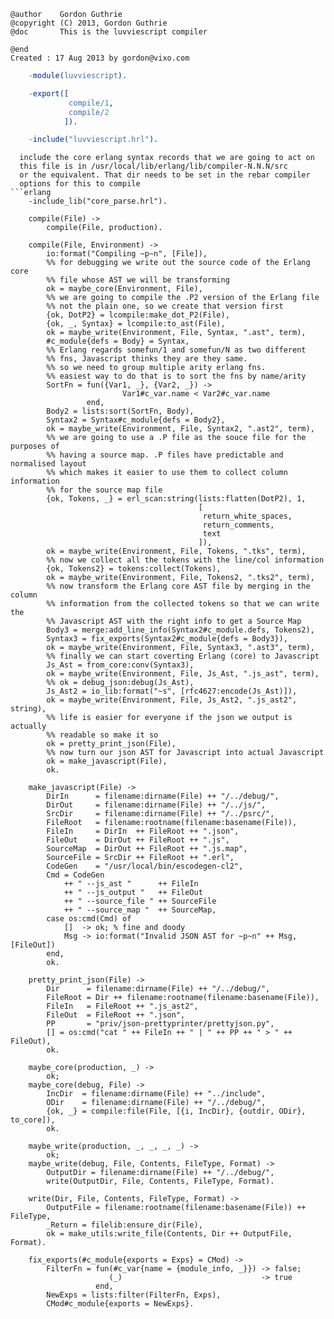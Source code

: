     @author    Gordon Guthrie
    @copyright (C) 2013, Gordon Guthrie
    @doc       This is the luvviescript compiler

    @end
    Created : 17 Aug 2013 by gordon@vixo.com
```erlang
    -module(luvviescript).

    -export([
             compile/1,
             compile/2
            ]).

    -include("luvviescript.hrl").
```
```
  include the core erlang syntax records that we are going to act on
  this file is in /usr/local/lib/erlang/lib/compiler-N.N.N/src
  or the equivalent. That dir needs to be set in the rebar compiler
  options for this to compile
```erlang
    -include_lib("core_parse.hrl").

    compile(File) ->
        compile(File, production).

    compile(File, Environment) ->
        io:format("Compiling ~p~n", [File]),
        %% for debugging we write out the source code of the Erlang core
        %% file whose AST we will be transforming
        ok = maybe_core(Environment, File),
        %% we are going to compile the .P2 version of the Erlang file
        %% not the plain one, so we create that version first
        {ok, DotP2} = lcompile:make_dot_P2(File),
        {ok, _, Syntax} = lcompile:to_ast(File),
        ok = maybe_write(Environment, File, Syntax, ".ast", term),
        #c_module{defs = Body} = Syntax,
        %% Erlang regards somefun/1 and somefun/N as two different
        %% fns, Javascript thinks they are they same.
        %% so we need to group multiple arity erlang fns.
        %% easiest way to do that is to sort the fns by name/arity
        SortFn = fun({Var1, _}, {Var2, _}) ->
                         Var1#c_var.name < Var2#c_var.name
                 end,
        Body2 = lists:sort(SortFn, Body),
        Syntax2 = Syntax#c_module{defs = Body2},
        ok = maybe_write(Environment, File, Syntax2, ".ast2", term),
        %% we are going to use a .P file as the souce file for the purposes of
        %% having a source map. .P files have predictable and normalised layout
        %% which makes it easier to use them to collect column information
        %% for the source map file
        {ok, Tokens, _} = erl_scan:string(lists:flatten(DotP2), 1,
                                          [
                                           return_white_spaces,
                                           return_comments,
                                           text
                                          ]),
        ok = maybe_write(Environment, File, Tokens, ".tks", term),
        %% now we collect all the tokens with the line/col information
        {ok, Tokens2} = tokens:collect(Tokens),
        ok = maybe_write(Environment, File, Tokens2, ".tks2", term),
        %% now transform the Erlang core AST file by merging in the column
        %% information from the collected tokens so that we can write the
        %% Javascript AST with the right info to get a Source Map
        Body3 = merge:add_line_info(Syntax2#c_module.defs, Tokens2),
        Syntax3 = fix_exports(Syntax2#c_module{defs = Body3}),
        ok = maybe_write(Environment, File, Syntax3, ".ast3", term),
        %% finally we can start coverting Erlang (core) to Javascript
        Js_Ast = from_core:conv(Syntax3),
        ok = maybe_write(Environment, File, Js_Ast, ".js_ast", term),
        %% ok = debug_json:debug(Js_Ast),
        Js_Ast2 = io_lib:format("~s", [rfc4627:encode(Js_Ast)]),
        ok = maybe_write(Environment, File, Js_Ast2, ".js_ast2", string),
        %% life is easier for everyone if the json we output is actually
        %% readable so make it so
        ok = pretty_print_json(File),
        %% now turn our json AST for Javascript into actual Javascript
        ok = make_javascript(File),
        ok.

    make_javascript(File) ->
        DirIn      = filename:dirname(File) ++ "/../debug/",
        DirOut     = filename:dirname(File) ++ "/../js/",
        SrcDir     = filename:dirname(File) ++ "/../psrc/",
        FileRoot   = filename:rootname(filename:basename(File)),
        FileIn     = DirIn  ++ FileRoot ++ ".json",
        FileOut    = DirOut ++ FileRoot ++ ".js",
        SourceMap  = DirOut ++ FileRoot ++ ".js.map",
        SourceFile = SrcDir ++ FileRoot ++ ".erl",
        CodeGen    = "/usr/local/bin/escodegen-cl2",
        Cmd = CodeGen
            ++ " --js_ast "      ++ FileIn
            ++ " --js_output "   ++ FileOut
            ++ " --source_file " ++ SourceFile
            ++ " --source_map "  ++ SourceMap,
        case os:cmd(Cmd) of
            []  -> ok; % fine and doody
            Msg -> io:format("Invalid JSON AST for ~p~n" ++ Msg, [FileOut])
        end,
        ok.

    pretty_print_json(File) ->
        Dir      = filename:dirname(File) ++ "/../debug/",
        FileRoot = Dir ++ filename:rootname(filename:basename(File)),
        FileIn   = FileRoot ++ ".js_ast2",
        FileOut  = FileRoot ++ ".json",
        PP       = "priv/json-prettyprinter/prettyjson.py",
        [] = os:cmd("cat " ++ FileIn ++ " | " ++ PP ++ " > " ++ FileOut),
        ok.

    maybe_core(production, _) ->
        ok;
    maybe_core(debug, File) ->
        IncDir  = filename:dirname(File) ++ "../include",
        ODir    = filename:dirname(File) ++ "/../debug/",
        {ok, _} = compile:file(File, [{i, IncDir}, {outdir, ODir}, to_core]),
        ok.

    maybe_write(production, _, _, _, _) ->
        ok;
    maybe_write(debug, File, Contents, FileType, Format) ->
        OutputDir = filename:dirname(File) ++ "/../debug/",
        write(OutputDir, File, Contents, FileType, Format).

    write(Dir, File, Contents, FileType, Format) ->
        OutputFile = filename:rootname(filename:basename(File)) ++ FileType,
        _Return = filelib:ensure_dir(File),
        ok = make_utils:write_file(Contents, Dir ++ OutputFile, Format).

    fix_exports(#c_module{exports = Exps} = CMod) ->
        FilterFn = fun(#c_var{name = {module_info, _}}) -> false;
                      (_)                               -> true
                   end,
        NewExps = lists:filter(FilterFn, Exps),
        CMod#c_module{exports = NewExps}.

```
```

